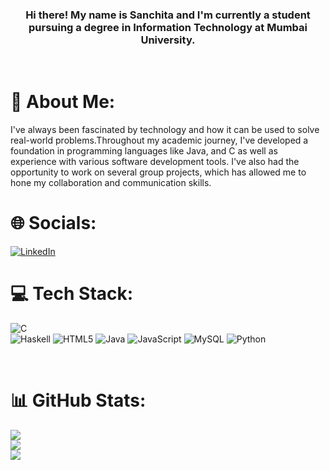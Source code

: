 <h3 align = "center">Hi there! My name is Sanchita and I'm currently a student pursuing a degree in Information Technology at Mumbai University.</h3>
<br>
 
# 💫 About Me:
 I've always been fascinated by technology and how it can be used to solve real-world problems.Throughout my academic journey, I've developed a foundation in programming languages like  Java, and C as well as experience with various software development tools.   I've also had the opportunity to work on several group projects, which has allowed me to hone my collaboration and communication skills.
<br>

# 🌐 Socials:
[![LinkedIn](https://img.shields.io/badge/LinkedIn-%230077B5.svg?logo=linkedin&logoColor=white)](www.linkedin.com/in/sanchita-varade-08675a285) 
<br>

# 💻 Tech Stack:
![C](https://img.shields.io/badge/c-%2300599C.svg?style=for-the-badge&logo=c&logoColor=white)  
![Haskell](https://img.shields.io/badge/Haskell-5e5086?style=for-the-badge&logo=haskell&logoColor=white)
![HTML5](https://img.shields.io/badge/html5-%23E34F26.svg?style=for-the-badge&logo=html5&logoColor=white) 
![Java](https://img.shields.io/badge/java-%23ED8B00.svg?style=for-the-badge&logo=java&logoColor=white) ![JavaScript](https://img.shields.io/badge/javascript-%23323330.svg?style=for-the-badge&logo=javascript&logoColor=%23F7DF1E) ![MySQL](https://img.shields.io/badge/mysql-%2300f.svg?style=for-the-badge&logo=mysql&logoColor=white) 
![Python](https://img.shields.io/badge/python-3670A0?style=for-the-badge&logo=python&logoColor=ffdd54) 

<br>

# 📊 GitHub Stats:
![](https://github-readme-stats.vercel.app/api?username=sanchitavarade&theme=dark&hide_border=false&include_all_commits=true&count_private=true)<br/>
![](https://github-readme-streak-stats.herokuapp.com/?user=sanchitavarade&theme=dark&hide_border=false)<br/>
![](https://github-readme-stats.vercel.app/api/top-langs/?username=sanchitavarade&theme=dark&hide_border=false&include_all_commits=true&count_private=true&layout=compact)

